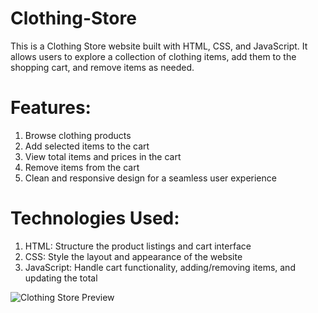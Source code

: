 # Clothing-Store
This is a Clothing Store website built with HTML, CSS, and JavaScript. It allows users to explore a collection of clothing items, add them to the shopping cart, and remove items as needed.

# Features:
1. Browse clothing products
2. Add selected items to the cart
3. View total items and prices in the cart
4. Remove items from the cart
5. Clean and responsive design for a seamless user experience

# Technologies Used:
1. HTML: Structure the product listings and cart interface
2. CSS: Style the layout and appearance of the website
3. JavaScript: Handle cart functionality, adding/removing items, and updating the total

 ![Clothing Store Preview]()
  
